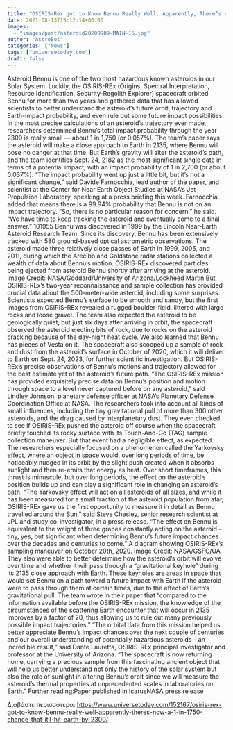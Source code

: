 ```yaml
---
title: "OSIRIS-Rex got to Know Bennu Really Well. Apparently, There’s now a 1-in-1,750 Chance That it’ll hit Earth by 2300"
date: 2021-08-13T15:12:14+00:00
images:
  - "images/post/asteroid20200909-MAIN-16.jpg"
author: "AstroBot"
categories: ["News"]
tags: ["universetoday.com"]
draft: false
---
```


Asteroid Bennu is one of the two most hazardous known asteroids in our Solar System. Luckily, the OSIRIS-REx (Origins, Spectral Interpretation, Resource Identification, Security-Regolith Explorer) spacecraft orbited Bennu for more than two years and gathered data that has allowed scientists to better understand the asteroid’s future orbit, trajectory and Earth-impact probability, and even rule out some future impact possibilities. In the most precise calculations of an asteroid’s trajectory ever made, researchers determined Bennu’s total impact probability through the year 2300 is really small — about 1 in 1,750 (or 0.057%). The team’s paper says the asteroid will make a close approach to Earth in 2135, where Bennu will pose no danger at that time. But Earth’s gravity will alter the asteroid’s path, and the team identifies Sept. 24, 2182 as the most significant single date in terms of a potential impact, with an impact probability of 1 in 2,700 (or about 0.037%). “The impact probability went up just a little bit, but it’s not a significant change,” said Davide Farnocchia, lead author of the paper, and scientist at the Center for Near Earth Object Studies at NASA’s Jet Propulsion Laboratory, speaking at a press briefing this week. Farnocchia added that means there is a 99.94% probability that Bennu is not on an impact trajectory. “So, there is no particular reason for concern,” he said. “We have time to keep tracking the asteroid and eventually come to a final answer.” 101955 Bennu was discovered in 1999 by the Lincoln Near-Earth Asteroid Research Team. Since its discovery, Bennu has been extensively tracked with 580 ground-based optical astrometric observations. The asteroid made three relatively close passes of Earth in 1999, 2005, and 2011, during which the Arecibo and Goldstone radar stations collected a wealth of data about Bennu’s motion. OSIRIS-REx discovered particles being ejected from asteroid Bennu shortly after arriving at the asteroid. Image Credit: NASA/Goddard/University of Arizona/Lockheed Martin But OSIRIS-REx’s two-year reconnaissance and sample collection has provided crucial data about the 500-meter-wide asteroid, including some surprises. Scientists expected Bennu’s surface to be smooth and sandy, but the first images from OSIRIS-REx revealed a rugged boulder-field, littered with large rocks and loose gravel. The team also expected the asteroid to be geologically quiet, but just six days after arriving in orbit, the spacecraft observed the asteroid ejecting bits of rock, due to rocks on the asteroid cracking because of the day-night heat cycle. We also learned that Bennu has pieces of Vesta on it. The spacecraft also scooped up a sample of rock and dust from the asteroid’s surface in October of 2020, which it will deliver to Earth on Sept. 24, 2023, for further scientific investigation. But OSIRIS-REx’s precise observations of Bennu’s motions and trajectory allowed for the best estimate yet of the asteroid’s future path. “The OSIRIS-REx mission has provided exquisitely precise data on Bennu’s position and motion through space to a level never captured before on any asteroid,” said Lindley Johnson, planetary defense officer at NASA’s Planetary Defense Coordination Office at NASA.    The researchers took into account all kinds of small influences, including the tiny gravitational pull of more than 300 other asteroids, and the drag caused by interplanetary dust. They even checked to see if OSIRIS-REx pushed the asteroid off course when the spacecraft briefly touched its rocky surface with its Touch-And-Go (TAG) sample collection maneuver. But that event had a negligible effect, as expected. The researchers especially focused on a phenomenon called the Yarkovsky effect, where an object in space would, over long periods of time, be noticeably nudged in its orbit by the slight push created when it absorbs sunlight and then re-emits that energy as heat. Over short timeframes, this thrust is minuscule, but over long periods, the effect on the asteroid’s position builds up and can play a significant role in changing an asteroid’s path.   “The Yarkovsky effect will act on all asteroids of all sizes, and while it has been measured for a small fraction of the asteroid population from afar, OSIRIS-REx gave us the first opportunity to measure it in detail as Bennu travelled around the Sun,” said Steve Chesley, senior research scientist at JPL and study co-investigator, in a press release. “The effect on Bennu is equivalent to the weight of three grapes constantly acting on the asteroid – tiny, yes, but significant when determining Bennu’s future impact chances over the decades and centuries to come.” A diagram showing OSIRIS-REx’s sampling maneuver on October 20th, 2020. Image Credit: NASA/GSFC/UA They also were able to better determine how the asteroid’s orbit will evolve over time and whether it will pass through a “gravitational keyhole” during its 2135 close approach with Earth. These keyholes are areas in space that would set Bennu on a path toward a future impact with Earth if the asteroid were to pass through them at certain times, due to the effect of Earth’s gravitational pull. The team wrote in their paper that “compared to the information available before the OSIRIS-REx mission, the knowledge of the circumstances of the scattering Earth encounter that will occur in 2135 improves by a factor of 20, thus allowing us to rule out many previously possible impact trajectories.” “The orbital data from this mission helped us better appreciate Bennu’s impact chances over the next couple of centuries and our overall understanding of potentially hazardous asteroids – an incredible result,” said Dante Lauretta, OSIRIS-REx principal investigator and professor at the University of Arizona. “The spacecraft is now returning home, carrying a precious sample from this fascinating ancient object that will help us better understand not only the history of the solar system but also the role of sunlight in altering Bennu’s orbit since we will measure the asteroid’s thermal properties at unprecedented scales in laboratories on Earth.” Further reading:Paper published in IcarusNASA press release 

Διαβάστε περισσότερα: https://www.universetoday.com/152167/osiris-rex-got-to-know-bennu-really-well-apparently-theres-now-a-1-in-1750-chance-that-itll-hit-earth-by-2300/
